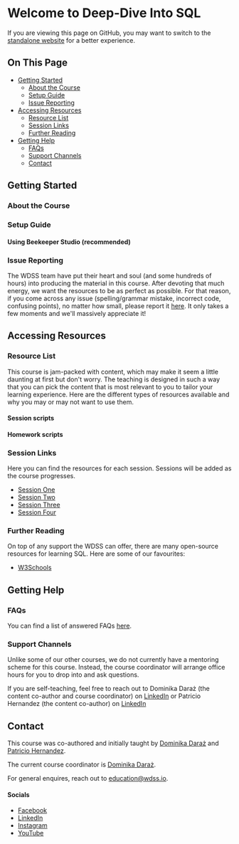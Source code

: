 # Welcome to Deep-Dive Into SQL

If you are viewing this page on GitHub, you may want to switch to the [standalone website](https://education.wdss.io) for a better experience.

## On This Page

- [Getting Started](#getting-started)
  - [About the Course](#about-the-course)
  - [Setup Guide](#setup-guide)
  - [Issue Reporting](#issue-reporting)
- [Accessing Resources](#accessing-resources)
  - [Resource List](#resource-list)
  - [Session Links](#session-links)
  - [Further Reading](#further-readinng)
- [Getting Help](#getting-help)
  - [FAQs](#faqs)
  - [Support Channels](#support-channels)
  - [Contact](#contact)

## Getting Started

### About the Course


### Setup Guide
#### Using Beekeeper Studio (recommended)



### Issue Reporting

The WDSS team have put their heart and soul (and some hundreds of hours) into producing the material in this course. After devoting that much energy, we want the resources to be as perfect as possible. For that reason, if you come across any issue (spelling/grammar mistake, incorrect code, confusing points), no matter how small, please report it [here](https://github.com/warwickdatasciencesociety/sql-for-scientists/issues). It only takes a few moments and we'll massively appreciate it!

## Accessing Resources

### Resource List

This course is jam-packed with content, which may make it seem a little daunting at first but don't worry. The teaching is designed in such a way that you can pick the content that is most relevant to you to tailor your learning experience. Here are the different types of resources available and why you may or may not want to use them.

#### Session scripts


#### Homework scripts


### Session Links

Here you can find the resources for each session. Sessions will be added as the course progresses.

* [Session One](session-one)
* [Session Two](session-two)
* [Session Three](session-three)
* [Session Four](session-four)

### Further Reading

On top of any support the WDSS can offer, there are many open-source resources for learning SQL. Here are some of our favourites:

* [W3Schools](https://www.w3schools.com/sql/default.asp)

## Getting Help

### FAQs

You can find a list of answered FAQs [here](faqs/).

### Support Channels

Unlike some of our other courses, we do not currently have a mentoring scheme for this course. Instead, the course coordinator will arrange office hours for you to drop into and ask questions.

If you are self-teaching, feel free to reach out to Dominika Daraż (the content co-author and course coordinator) on [LinkedIn](https://www.linkedin.com/in/dominika-dara%C5%BC-b13335162/) or Patricio Hernandez (the content co-author) on [LinkedIn](https://www.linkedin.com/in/patriciohdzs/)

## Contact

This course was co-authored and initially taught by [Dominika Daraż](https://www.linkedin.com/in/dominika-dara%C5%BC-b13335162/) and [Patricio Hernandez](https://www.linkedin.com/in/patriciohdzs/).

The current course coordinator is [Dominika Daraż](https://www.linkedin.com/in/dominika-dara%C5%BC-b13335162/).

For general enquires, reach out to [education@wdss.io](mailto:education@wdss.io).

#### Socials

* [Facebook](https://rebrand.ly/wdss-facebook)
* [LinkedIn](https://rebrand.ly/wdss-linkedin)
* [Instagram](https://rebrand.ly/wdss-instagram)
* [YouTube](https://rebrand.ly/wdss-youtube)
